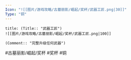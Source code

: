 ```yaml
---
Icon: "![[图片/游戏攻略/古墓丽影/崛起/奖杯/武器工匠.png|30]]"
Type: "铜"
---
```

```ad-common-bronze-trophy
title: (Title:: "武器工匠")
![[图片/游戏攻略/古墓丽影/崛起/奖杯/武器工匠.png|100]]

(Comment:: "完整升级任何武器")
```

#古墓丽影/崛起/奖杯 #奖杯 #铜
